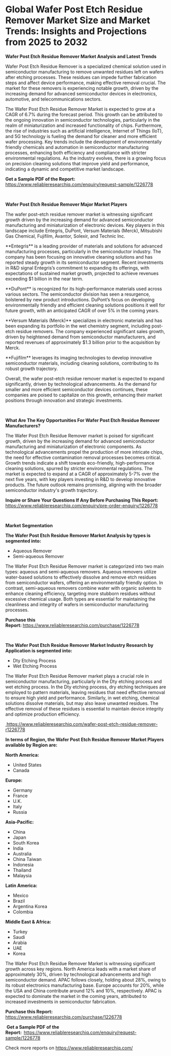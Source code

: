 <p><h1>Global Wafer Post Etch Residue Remover Market Size and Market Trends: Insights and Projections from 2025 to 2032</h1></p><p><strong>Wafer Post Etch Residue Remover Market Analysis and Latest Trends</strong></p>
<p><p>Wafer Post Etch Residue Remover is a specialized chemical solution used in semiconductor manufacturing to remove unwanted residues left on wafers after etching processes. These residues can impede further fabrication steps and affect device performance, making effective removal crucial. The market for these removers is experiencing notable growth, driven by the increasing demand for advanced semiconductor devices in electronics, automotive, and telecommunications sectors.</p><p>The Wafer Post Etch Residue Remover Market is expected to grow at a CAGR of 6.7% during the forecast period. This growth can be attributed to the ongoing innovation in semiconductor technologies, particularly in the realm of miniaturization and increased functionality of chips. Furthermore, the rise of industries such as artificial intelligence, Internet of Things (IoT), and 5G technology is fueling the demand for cleaner and more efficient wafer processing. Key trends include the development of environmentally friendly chemicals and automation in semiconductor manufacturing processes, enhancing both efficiency and compliance with stricter environmental regulations. As the industry evolves, there is a growing focus on precision cleaning solutions that improve yield and performance, indicating a dynamic and competitive market landscape.</p></p>
<p><strong>Get a Sample PDF of the Report:&nbsp;</strong> <a href="https://www.reliableresearchiq.com/enquiry/request-sample/1226778?utm_campaign=2346&utm_medium=2&utm_source=Github&utm_content=ia&utm_term=13022025&utm_id=wafer-post-etch-residue-remover">https://www.reliableresearchiq.com/enquiry/request-sample/1226778</a></p>
<p>&nbsp;</p>
<p><strong>Wafer Post Etch Residue Remover Major Market Players</strong></p>
<p><p>The wafer post-etch residue remover market is witnessing significant growth driven by the increasing demand for advanced semiconductor manufacturing and miniaturization of electronic devices. Key players in this landscape include Entegris, DuPont, Versum Materials (Merck), Mitsubishi Gas Chemical, Fujifilm, Avantor, Solexir, and Technic Inc.</p><p>**Entegris** is a leading provider of materials and solutions for advanced manufacturing processes, particularly in the semiconductor industry. The company has been focusing on innovative cleaning solutions and has reported steady growth in its semiconductor segment. Recent investments in R&D signal Entegris’s commitment to expanding its offerings, with expectations of sustained market growth, projected to achieve revenues exceeding $1 billion in the near term.</p><p>**DuPont** is recognized for its high-performance materials used across various sectors. The semiconductor division has seen a resurgence, bolstered by new product introductions. DuPont’s focus on developing environmentally friendly and efficient cleaning solutions positions it well for future growth, with an anticipated CAGR of over 5% in the coming years.</p><p>**Versum Materials (Merck)** specializes in electronic materials and has been expanding its portfolio in the wet chemistry segment, including post-etch residue removers. The company experienced significant sales growth, driven by heightened demand from semiconductor manufacturers, and reported revenues of approximately $1.3 billion prior to the acquisition by Merck.</p><p>**Fujifilm** leverages its imaging technologies to develop innovative semiconductor materials, including cleaning solutions, contributing to its robust growth trajectory. </p><p>Overall, the wafer post-etch residue remover market is expected to expand significantly, driven by technological advancements. As the demand for smaller and more efficient semiconductor devices continues, these companies are poised to capitalize on this growth, enhancing their market positions through innovation and strategic investments.</p></p>
<p>&nbsp;</p>
<p><strong>What Are The Key Opportunities For Wafer Post Etch Residue Remover Manufacturers?</strong></p>
<p><p>The Wafer Post Etch Residue Remover market is poised for significant growth, driven by the increasing demand for advanced semiconductor manufacturing and miniaturization of electronic components. As technological advancements propel the production of more intricate chips, the need for effective contamination removal processes becomes critical. Growth trends indicate a shift towards eco-friendly, high-performance cleaning solutions, spurred by stricter environmental regulations. The market is expected to expand at a CAGR of approximately 5-7% over the next five years, with key players investing in R&D to develop innovative products. The future outlook remains promising, aligning with the broader semiconductor industry's growth trajectory.</p></p>
<p><strong>Inquire or Share Your Questions If Any Before Purchasing This Report:</strong> <a href="https://www.reliableresearchiq.com/enquiry/pre-order-enquiry/1226778?utm_campaign=2346&utm_medium=2&utm_source=Github&utm_content=ia&utm_term=13022025&utm_id=wafer-post-etch-residue-remover">https://www.reliableresearchiq.com/enquiry/pre-order-enquiry/1226778</a></p>
<p>&nbsp;</p>
<p><strong>Market Segmentation</strong></p>
<p><strong>The Wafer Post Etch Residue Remover Market Analysis by types is segmented into:</strong></p>
<p><ul><li>Aqueous Remover</li><li>Semi-aqueous Remover</li></ul></p>
<p><p>The Wafer Post Etch Residue Remover market is categorized into two main types: aqueous and semi-aqueous removers. Aqueous removers utilize water-based solutions to effectively dissolve and remove etch residues from semiconductor wafers, offering an environmentally friendly option. In contrast, semi-aqueous removers combine water with organic solvents to enhance cleaning efficiency, targeting more stubborn residues without excessive chemical usage. Both types are essential for maintaining the cleanliness and integrity of wafers in semiconductor manufacturing processes.</p></p>
<p><strong>Purchase this Report:&nbsp;</strong><a href="https://www.reliableresearchiq.com/purchase/1226778?utm_campaign=2346&utm_medium=2&utm_source=Github&utm_content=ia&utm_term=13022025&utm_id=wafer-post-etch-residue-remover">https://www.reliableresearchiq.com/purchase/1226778</a></p>
<p>&nbsp;</p>
<p><strong>The Wafer Post Etch Residue Remover Market Industry Research by Application is segmented into:</strong></p>
<p><ul><li>Dty Etching Process</li><li>Wet Etching Process</li></ul></p>
<p><p>The Wafer Post Etch Residue Remover market plays a crucial role in semiconductor manufacturing, particularly in the Dty etching process and wet etching process. In the Dty etching process, dry etching techniques are employed to pattern materials, leaving residues that need effective removal to ensure high yield and performance. Similarly, in wet etching, chemical solutions dissolve materials, but may also leave unwanted residues. The effective removal of these residues is essential to maintain device integrity and optimize production efficiency.</p></p>
<p><a href="https://www.reliableresearchiq.com/wafer-post-etch-residue-remover-r1226778?utm_campaign=2346&utm_medium=2&utm_source=Github&utm_content=ia&utm_term=13022025&utm_id=wafer-post-etch-residue-remover">&nbsp;https://www.reliableresearchiq.com/wafer-post-etch-residue-remover-r1226778</a></p>
<p><strong>In terms of Region, the Wafer Post Etch Residue Remover Market Players available by Region are:</strong></p>
<p>
    <p> <strong> North America: </strong>
        <ul>
            <li>United States</li>
            <li>Canada</li>
        </ul>
        </p> 
    <p> <strong> Europe: </strong>
        <ul>
            <li>Germany</li>
            <li>France</li>
            <li>U.K.</li>
            <li>Italy</li>
            <li>Russia</li>
        </ul>
        </p> 
    <p> <strong> Asia-Pacific: </strong>
        <ul>
            <li>China</li>
            <li>Japan</li>
            <li>South Korea</li>
            <li>India</li>
            <li>Australia</li>
            <li>China Taiwan</li>
            <li>Indonesia</li>
            <li>Thailand</li>
            <li>Malaysia</li>
        </ul>
        </p> 
    <p> <strong> Latin America: </strong>
        <ul>
            <li>Mexico</li>
            <li>Brazil</li>
            <li>Argentina Korea</li>
            <li>Colombia</li>
        </ul>
        </p> 
    <p> <strong> Middle East & Africa: </strong>
        <ul>
            <li>Turkey</li>
            <li>Saudi</li>
            <li>Arabia</li>
            <li>UAE</li>
            <li>Korea</li>
        </ul>
    </p>
    </p>
<p><p>The Wafer Post Etch Residue Remover Market is witnessing significant growth across key regions. North America leads with a market share of approximately 30%, driven by technological advancements and high semiconductor demand. APAC follows closely, holding about 28%, owing to its robust electronics manufacturing base. Europe accounts for 20%, while the USA and China contribute around 12% and 10%, respectively. APAC is expected to dominate the market in the coming years, attributed to increased investments in semiconductor fabrication.</p></p>
<p><strong>Purchase this Report: </strong><a href="https://www.reliableresearchiq.com/purchase/1226778?utm_campaign=2346&utm_medium=2&utm_source=Github&utm_content=ia&utm_term=13022025&utm_id=wafer-post-etch-residue-remover">https://www.reliableresearchiq.com/purchase/1226778</a></p>
<p>&nbsp;<strong>Get a Sample PDF of the Report:&nbsp;&nbsp;</strong><a href="https://www.reliableresearchiq.com/enquiry/request-sample/1226778?utm_campaign=2346&utm_medium=2&utm_source=Github&utm_content=ia&utm_term=13022025&utm_id=wafer-post-etch-residue-remover">https://www.reliableresearchiq.com/enquiry/request-sample/1226778</a></p>
<p><strong></strong></p>
<p>Check more reports on <a href="https://www.reliableresearchiq.com/?utm_campaign=2346&utm_medium=2&utm_source=Github&utm_content=ia&utm_term=13022025&utm_id=wafer-post-etch-residue-remover">https://www.reliableresearchiq.com/</a></p>